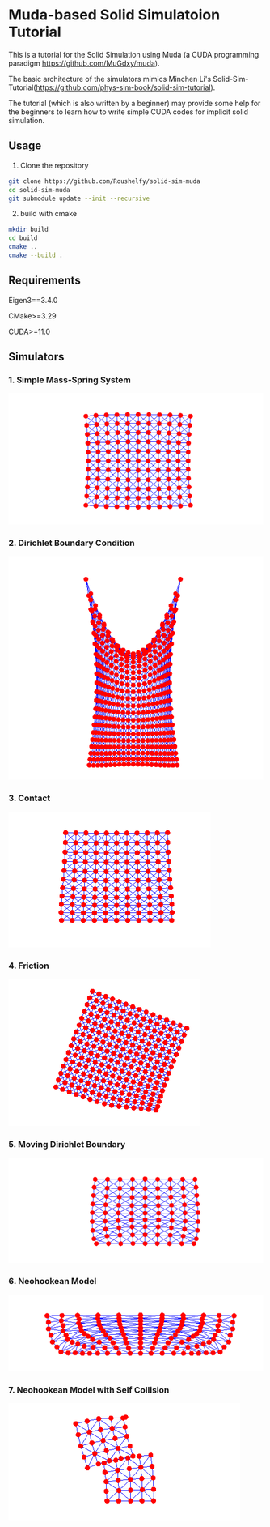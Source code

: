 # Muda-based Solid Simulatoion Tutorial
This is a tutorial for the Solid Simulation using Muda (a CUDA programming paradigm https://github.com/MuGdxy/muda).

The basic architecture of the simulators mimics Minchen Li's Solid-Sim-Tutorial(https://github.com/phys-sim-book/solid-sim-tutorial). 

The tutorial (which is also written by a beginner) may provide some help for the beginners to learn how to write simple CUDA codes for implicit solid simulation.
## Usage
1. Clone the repository
```bash
git clone https://github.com/Roushelfy/solid-sim-muda
cd solid-sim-muda
git submodule update --init --recursive
```

2. build with cmake
```bash
mkdir build
cd build
cmake ..
cmake --build .
```

## Requirements
Eigen3==3.4.0

CMake>=3.29

CUDA>=11.0

## Simulators

### 1. Simple Mass-Spring System
![Simple Mass-Spring System](./img/1.png)
### 2. Dirichlet Boundary Condition
![Dirichlet Boundary Condition](./img/2.png)
### 3. Contact
![Contact](./img/3.png)
### 4. Friction
![Friction](./img/4.png)
### 5. Moving Dirichlet Boundary
![Moving Dirichlet Boundary](./img/5.png)
### 6. Neohookean Model
![Neohookean Model](./img/6.png)
### 7. Neohookean Model with Self Collision
![Neohookean Model with Self Collision](./img/7.png)